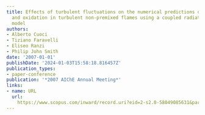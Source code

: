 ```yaml
---
title: Effects of turbulent fluctuations on the numerical predictions of soot formation
  and oxidation in turbulent non-premixed flames using a coupled radiation/flamelet
  model
authors:
- Alberto Cuoci
- Tiziano Faravelli
- Eliseo Ranzi
- Philip John Smith
date: '2007-01-01'
publishDate: '2024-01-03T15:58:18.816457Z'
publication_types:
- paper-conference
publication: '*2007 AIChE Annual Meeting*'
links:
- name: URL
  url: 
    https://www.scopus.com/inward/record.uri?eid=2-s2.0-58049085631&partnerID=40&md5=eea4e4910c99e2e92e1e67cb2eb90c7b
---
```

